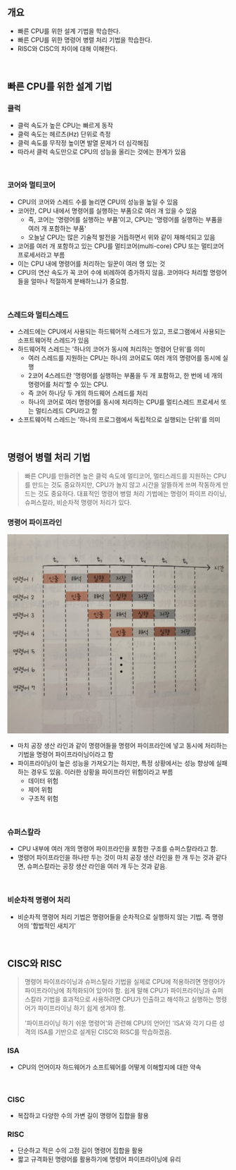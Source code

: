 ## 개요

- 빠른 CPU를 위한 설계 기법을 학습한다.
- 빠른 CPU를 위한 명령어 병렬 처리 기법을 학습한다.
- RISC와 CISC의 차이에 대해 이해한다.

<br>

## 빠른 CPU를 위한 설계 기법

### 클럭

- 클럭 속도가 높은 CPU는 빠르게 동작
- 클럭 속도는 헤르츠(Hz) 단위로 측정
- 클럭 속도를 무작정 높이면 발열 문제가 더 심각해짐
- 따라서 클럭 속도만으로 CPU의 성능을 올리는 것에는 한계가 있음

<br>

### 코어와 멀티코어

- CPU의 코어와 스레드 수를 늘리면 CPU의 성능을 높일 수 있음
- 코어란, CPU 내에서 명령어를 실행하는 부품으로 여러 개 있을 수 있음
  - 즉, 코어는 '명령어를 실행하는 부품'이고, CPU는 '명령어를 실행하는 부품을 여러 개 포함하는 부품'
  - 오늘날 CPU는 많은 기술적 발전을 거듭하면서 위와 같이 재해석되고 있음
- 코어를 여러 개 포함하고 있는 CPU를 멀티코어(multi-core) CPU 또는 멀티코어 프로세서라고 부름
- 이는 CPU 내에 명령어를 처리하는 일꾼이 여러 명 있는 것
- CPU의 연산 속도가 꼭 코어 수에 비례하여 증가하지 않음. 코어마다 처리할 명령어들을 얼마나 적절하게 분배하느냐가 중요함.

<br>

### 스레드와 멀티스레드

- 스레드에는 CPU에서 사용되는 하드웨어적 스레드가 있고, 프로그램에서 사용되는 소프트웨어적 스레드가 있음
- 하드웨어적 스레드는 '하나의 코어가 동시에 처리하는 명령어 단위'를 의미
  - 여러 스레드를 지원하는 CPU는 하나의 코어로도 여러 개의 명령어를 동시에 실행
  - 2코어 4스레드란 '명령어를 실행하는 부품을 두 개 포함하고, 한 번에 네 개의 명령어를 처리'할 수 있는 CPU.
  - 즉 코어 하나당 두 개의 하드웨어 스레드를 처리
  - 하나의 코어로 여러 명령어를 동시에 처리하는 CPU를 멀티스레드 프로세서 또는 멀티스레드 CPU라고 함
- 소프트웨어적 스레드는 '하나의 프로그램에서 독립적으로 실행되는 단위'를 의미

<br>

## 명령어 병렬 처리 기법

> 빠른 CPU를 만들려면 높은 클럭 속도에 멀티코어, 멀티스레드를 지원하는 CPU를 만드는 것도 중요하지만, CPU가 놀지 않고 시간을 알뜰하게 쓰며 작동하게 만드는 것도 중요하다. 대표적인 명령어 병렬 처리 기법에는 명령어 파이프 라이닝, 슈퍼스칼라, 비순차적 명령어 처리가 있다.

### 명령어 파이프라인

<img src="./image/5.jpg" />

- 마치 공장 생산 라인과 같이 명령어들을 명령어 파이프라인에 넣고 동시에 처리하는 기법을 명령어 파이프라이닝이라고 함
- 파이프라이닝이 높은 성능을 가져오기는 하지만, 특정 상황에서는 성능 향상에 실패하는 경우도 있음. 이러한 상황을 파이프라인 위험이라고 부름
  - 데이터 위험
  - 제어 위험
  - 구조적 위험

<br>

### 슈퍼스칼라

- CPU 내부에 여러 개의 명령어 파이프라인을 포함한 구조를 슈퍼스칼라라고 함.
- 명령어 파이프라인을 하나만 두는 것이 마치 공장 생산 라인을 한 개 두는 것과 같다면, 슈퍼스칼라는 공장 생산 라인을 여러 개 두는 것과 같음.

<br>

### 비순차적 명령어 처리

- 비순차적 명령어 처리 기법은 명령어들을 순차적으로 실행하지 않는 기법. 즉 명령어의 '합법적인 새치기'

<br>

## CISC와 RISC

> 명령어 파이프라이닝과 슈퍼스탈라 기법을 실제로 CPU에 적용하려면 명령어가 파이프라이닝에 최적화되어 있어야 함. 쉽게 말해 CPU가 파이프라이닝과 슈퍼스칼라 기법을 효과적으로 사용하려면 CPU가 인출하고 해석하고 실행하는 명령어가 파이프라이닝 하기 쉽게 생겨야 함.
>
> '파이프라이닝 하기 쉬운 명령어'와 관련해 CPU의 언어인 'ISA'와 각기 다른 성격의 ISA를 기반으로 설계된 CISC와 RISC를 학습하겠음.

### ISA

- CPU의 언어이자 하드웨어가 소프트웨어를 어떻게 이해할지에 대한 약속

<br>

### CISC

- 복잡하고 다양한 수의 가변 길이 명령어 집합을 활용

### RISC

- 단순하고 적은 수의 고정 길이 명령어 집합을 활용
- 짧고 규격화된 명령어를 활용하기에 명령어 파이프라이닝에 유리
